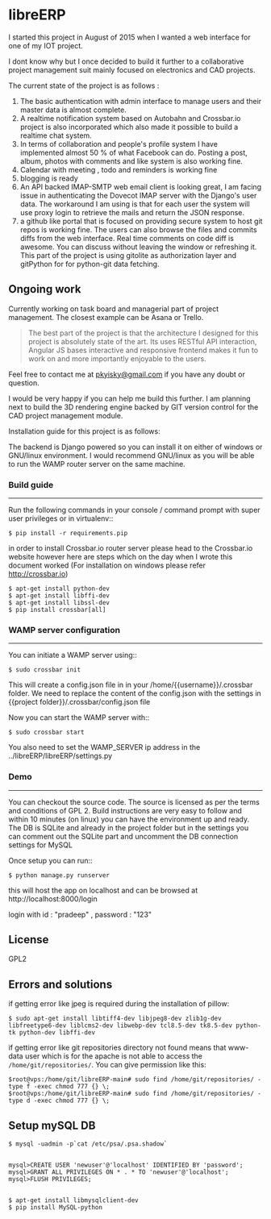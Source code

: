 # libreERP

I started this project in August of 2015 when I wanted a web interface for one of my IOT project.

I dont know why but I once decided to build it further to a collaborative project management suit mainly focused on electronics and CAD projects.

The current state of the project is as follows :

1. The basic authentication with admin interface to manage users and their master data is almost complete.
2. A realtime notification system based on Autobahn and Crossbar.io project is also incorporated which also made it possible to build a realtime chat system.
3. In terms of collaboration and people's profile system I have implemented almost 50 % of what Facebook can do. Posting a post, album, photos with comments and like system is also working fine.
4. Calendar with meeting , todo and reminders is working fine
5. blogging is ready
6. An API backed IMAP-SMTP web email client is looking great, I am facing issue in authenticating the Dovecot IMAP server with the Django's user data. The workaround I am using is that for each user the system will use proxy login to retrieve the mails and return the JSON response.
7. a github like portal that is focused on providing secure system to host git repos is working fine. The users can also browse the files and commits diffs from the web interface. Real time comments on code diff is awesome. You can discuss without leaving the window or refreshing it. This part of the project is using gitolite as authorization layer and gitPython for for python-git data fetching.

Ongoing work
------------
Currently working on task board and managerial part of project management. The closest example can be Asana or Trello.


> The best part of the project is that the architecture I designed for this project is absolutely state of the art. Its uses RESTful API interaction, Angular JS bases interactive and responsive frontend makes it fun to work on and more importantly enjoyable to the users.

Feel free to contact me at pkyisky@gmail.com if you have any doubt or question.

I would be very happy if you can help me build this further. I am planning next to build the 3D rendering engine backed by GIT version control for the CAD project management module.

Installation guide for this project is as follows:

The backend is Django powered so you can install it on either of windows or GNU/linux environment. I would recommend GNU/linux as you will be able to run the WAMP router server on the same machine.

### Build guide
-------------

Run the following commands in your console / command prompt with super user privileges or in virtualenv::

    $ pip install -r requirements.pip

in order to install Crossbar.io router server please head to the Crossbar.io website however here are steps which on the day when I wrote this document worked (For installation on windows please refer http://crossbar.io)

    $ apt-get install python-dev
    $ apt-get install libffi-dev
    $ apt-get install libssl-dev
    $ pip install crossbar[all]

### WAMP server configuration
-----------------------------


You can initiate a WAMP server using::

    $ sudo crossbar init


This will create a config.json file in in your /home/{{username}}/.crossbar  folder.
We need to replace the content of the config.json with the settings in {{project folder}}/.crossbar/config.json file

Now you can start the WAMP server with::

    $ sudo crossbar start

You also need to set the WAMP_SERVER ip address in the ../libreERP/libreERP/settings.py

### Demo
------


You can checkout the source code. The source is licensed as per the terms and conditions of GPL 2. Build instructions are very easy to follow and within 10 minutes (on linux) you can have the environment up and ready. The DB is SQLite and already in the project folder but in the settings you can comment out the SQLite part and uncomment the DB connection settings for MySQL

Once setup you can run::

    $ python manage.py runserver


this will host the app on localhost and can be browsed at http://localhost:8000/login

login with id : "pradeep" , password : "123"


License
----

GPL2


Errors and solutions
--------------------
if getting error like jpeg is required during the installation of pillow:

    $ sudo apt-get install libtiff4-dev libjpeg8-dev zlib1g-dev libfreetype6-dev liblcms2-dev libwebp-dev tcl8.5-dev tk8.5-dev python-tk python-dev libffi-dev

if getting error like git repositories directory not found means that www-data user which is for the apache is not able to access the `/home/git/repositories/`. You can give permission like this:

    $root@vps:/home/git/libreERP-main# sudo find /home/git/repositories/ -type f -exec chmod 777 {} \;
    $root@vps:/home/git/libreERP-main# sudo find /home/git/repositories/ -type d -exec chmod 777 {} \;


Setup mySQL DB
------------------

    $ mysql -uadmin -p`cat /etc/psa/.psa.shadow`


    mysql>CREATE USER 'newuser'@'localhost' IDENTIFIED BY 'password';
    mysql>GRANT ALL PRIVILEGES ON * . * TO 'newuser'@'localhost';
    mysql>FLUSH PRIVILEGES;


    $ apt-get install libmysqlclient-dev
    $ pip install MySQL-python
